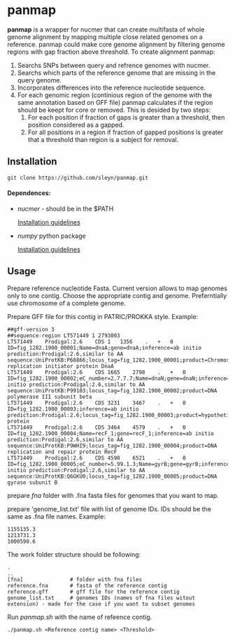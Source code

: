 # panmap

**panmap** is a wrapper for nucmer that can create multifasta of whole genome alignment by mapping multiple close related genomes on a reference. panmap could make core genome alignment by filtering genome regions with gap fraction above threshold. To create alignment panmap:
1. Searchs SNPs between query and refrence genomes with nucmer.
2. Searchs which parts of the reference genome that are missing in the query genome.
3. Incorporates differences into the reference nucleotide sequence.
4. For each genomic region (continious region of the genome with the same annotation based on GFF file) panmap calculates if the region should be keept for core or removed. This is desided by two steps:
    1. For each position if fraction of gaps is greater than a threshold, then position considered as a gapped.
    2. For all positions in a region if fraction of gapped positions is greater that a threshold than region is a subject for removal.

## Installation

```
git clone https://github.com/sleyn/panmap.git
```

#### Dependences:

* *nucmer* - should be in the $PATH

  [Installation guidelines](https://github.com/mummer4/mummer/blob/master/INSTALL.md)
  
* *numpy* python package

  [Installation guidelines](https://www.scipy.org/scipylib/download.html)
  
## Usage

Prepare reference nucleotide Fasta. Current version allows to map genomes only to one contig. Choose the appropriate contig and genome. Preferntially use chromosome of a complete genome.

Prepare GFF file for this contig in PATRIC/PROKKA style. Example:
```
##gff-version 3
##sequence-region LT571449 1 2793003
LT571449	Prodigal:2.6	CDS	1	1356	.	+	0	ID=fig_1282.1900_00001;Name=dnaA;gene=dnaA;inference=ab initio prediction:Prodigal:2.6,similar to AA sequence:UniProtKB:P68866;locus_tag=fig_1282.1900_00001;product=Chromosomal replication initiator protein DnaA
LT571449	Prodigal:2.6	CDS	1665	2798	.	+	0	ID=fig_1282.1900_00002;eC_number=2.7.7.7;Name=dnaN;gene=dnaN;inference=ab initio prediction:Prodigal:2.6,similar to AA sequence:UniProtKB:P99103;locus_tag=fig_1282.1900_00002;product=DNA polymerase III subunit beta
LT571449	Prodigal:2.6	CDS	3231	3467	.	+	0	ID=fig_1282.1900_00003;inference=ab initio prediction:Prodigal:2.6;locus_tag=fig_1282.1900_00003;product=hypothetical protein
LT571449	Prodigal:2.6	CDS	3464	4579	.	+	0	ID=fig_1282.1900_00004;Name=recF_1;gene=recF_1;inference=ab initio prediction:Prodigal:2.6,similar to AA sequence:UniProtKB:P9WHI9;locus_tag=fig_1282.1900_00004;product=DNA replication and repair protein RecF
LT571449	Prodigal:2.6	CDS	4590	6521	.	+	0	ID=fig_1282.1900_00005;eC_number=5.99.1.3;Name=gyrB;gene=gyrB;inference=ab initio prediction:Prodigal:2.6,similar to AA sequence:UniProtKB:Q6GKU0;locus_tag=fig_1282.1900_00005;product=DNA gyrase subunit B
```

prepare *fna* folder with .fna fasta files for genomes that you want to map.

prepare 'genome_list.txt' file with list of genome IDs. IDs should be the same as .fna file names. Example:
```
1155135.3
1213731.3
1000590.6
```

The work folder structure should be following:
```
.
..
[fna]               # folder with fna files
reference.fna       # fasta of the reference contig
reference.gff       # gff file for the reference contig
genome_list.txt     # genomes IDs (names of fna files witout extension) - made for the case if you want to subset genomes

```

Run *panmap.sh* with the name of refeence contig.
```
./panmap.sh <Reference contig name> <Threshold>
```
